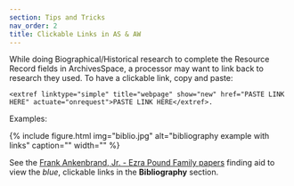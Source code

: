 ```yaml
---
section: Tips and Tricks
nav_order: 2
title: Clickable Links in AS & AW
---
```


While doing Biographical/Historical research to complete the Resource Record fields in ArchivesSpace, a processor may want to link back to research they used. To have a clickable link, copy and paste: 

`<extref linktype="simple" title="webpage" show="new" href="PASTE LINK HERE" actuate="onrequest">PASTE LINK HERE</extref>.`

Examples: 

{% include figure.html img="biblio.jpg" alt="bibliography example with links" caption="" width="" %}

See the [Frank Ankenbrand, Jr. - Ezra Pound Family papers](https://archiveswest.orbiscascade.org/ark:80444/xv248676) finding aid to view the *blue*, clickable links in the **Bibliography** section.